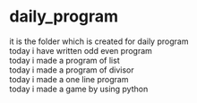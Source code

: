 # daily_program
it is the folder which is created for daily program<br/>
today i have written odd even program<br/>
today i made a program of list<br/>
today i made a program of divisor<br/>
today i made a one line program<br/>
today i made a game by using python<br/>
